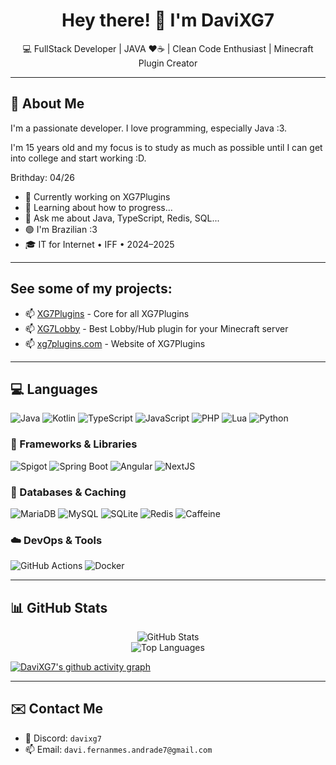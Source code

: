 <!-- Header with a tagline -->
<h1 align="center">Hey there! 👋 I'm DaviXG7</h1>
<p align="center">💻 FullStack Developer | JAVA ❤️☕ | Clean Code Enthusiast | Minecraft Plugin Creator</p>

---

## 📌 About Me

I'm a passionate developer. I love programming, especially Java :3.

I'm 15 years old and my focus is to study as much as possible until I can get into college and start working :D.

Brithday: 04/26

- 🔭 Currently working on XG7Plugins
- 🌱 Learning about how to progress...
- 💬 Ask me about Java, TypeScript, Redis, SQL...
- 🟢 I'm Brazilian :3
- 🎓 IT for Internet • IFF • 2024–2025

---

## See some of my projects:

- 📫 [XG7Plugins](https://github.com/XG7Plugins/XG7Plugins) - Core for all XG7Plugins
- 📫 [XG7Lobby](https://github.com/XG7Plugins/XG7Lobby) - Best Lobby/Hub plugin for your Minecraft server
- 📫 [xg7plugins.com](https://xg7plugins.com) - Website of XG7Plugins

---

## 💻 Languages
![Java](https://img.shields.io/badge/Java-%23ED8B00.svg?style=for-the-badge&logo=java&logoColor=white)
![Kotlin](https://img.shields.io/badge/Kotlin-%23d1a802.svg?style=for-the-badge&logo=kotlin)
![TypeScript](https://img.shields.io/badge/TypeScript-%23007ACC.svg?style=for-the-badge&logo=typescript&logoColor=white)
![JavaScript](https://img.shields.io/badge/JavaScript-%23F7DF1E.svg?style=for-the-badge&logo=javascript&logoColor=black)
![PHP](https://img.shields.io/badge/PHP-%238403ab.svg?style=for-the-badge&logo=php&logoColor=black)
![Lua](https://img.shields.io/badge/Lua-%233125a1.svg?style=for-the-badge&logo=lua)
![Python](https://img.shields.io/badge/Python-%23007ec7.svg?style=for-the-badge&logo=python&logoColor=yellow)

### 🧱 Frameworks & Libraries
![Spigot](https://img.shields.io/badge/Spigot-%23ffd000.svg?style=for-the-badge&logo=spigot&logoColor=white)
![Spring Boot](https://img.shields.io/badge/Spring_Boot-%236DB33F.svg?style=for-the-badge&logo=spring-boot&logoColor=white)
![Angular](https://img.shields.io/badge/Angular-%23DD0031.svg?style=for-the-badge&logo=angular&logoColor=white)
![NextJS](https://img.shields.io/badge/NextJS-%23000000.svg?style=for-the-badge&logo=nextjs&logoColor=white)

### 💽 Databases & Caching
![MariaDB](https://img.shields.io/badge/MariaDB-%234479A5.svg?style=for-the-badge&logo=mariadb&logoColor=white)
![MySQL](https://img.shields.io/badge/MySQL-%234479A1.svg?style=for-the-badge&logo=mysql&logoColor=white)
![SQLite](https://img.shields.io/badge/SQLite-%2307405e.svg?style=for-the-badge&logo=sqlite&logoColor=white)
![Redis](https://img.shields.io/badge/Redis-%23DC382D.svg?style=for-the-badge&logo=redis&logoColor=white)
![Caffeine](https://img.shields.io/badge/Caffeine-Cache-%2300BFA5?style=for-the-badge)

### ☁️ DevOps & Tools
![GitHub Actions](https://img.shields.io/badge/GitHub_Actions-%232671E5.svg?style=for-the-badge&logo=githubactions&logoColor=white)
![Docker](https://img.shields.io/badge/Docker-%230db7ed.svg?style=for-the-badge&logo=docker&logoColor=white)

---

## 📊 GitHub Stats

<p align="center">
  <img src="https://github-readme-stats.vercel.app/api?username=DAVIXG7&show_icons=true&theme=radical" alt="GitHub Stats" />
  <br>
  <img src="https://github-readme-stats.vercel.app/api/top-langs/?username=DAVIXG7&layout=compact&theme=radical" alt="Top Languages" />
  <br>

  [![DaviXG7's github activity graph](https://github-readme-activity-graph.vercel.app/graph?username=DaviXG7&theme=tokyo-night)](https://github.com/DaviXG7/github-readme-activity-graph)

</p>

---

## ✉️ Contact Me

- 🧠 Discord: `davixg7`
- 📫 Email: `davi.fernanmes.andrade7@gmail.com`
